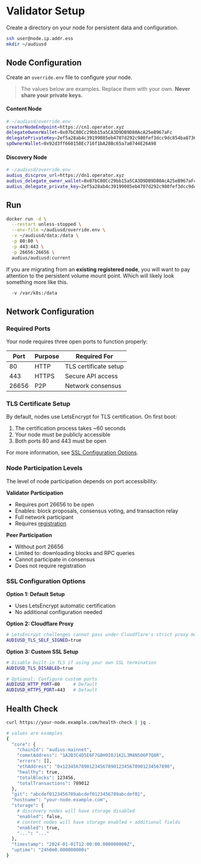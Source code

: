 # Validator Setup

Create a directory on your node for persistent data and configuration.

```bash
ssh user@node.ip.addr.ess
mkdir ~/audiusd
```

## Node Configuration

Create an `override.env` file to configure your node.

> The values below are examples. Replace them with your own. **Never share your private keys.**

#### Content Node
```bash
# ~/audiusd/override.env
creatorNodeEndpoint=https://cn1.operator.xyz
delegateOwnerWallet=0x07bC80Cc29bb15a5CA3D9DB9D80AcA25eB967aFc
delegatePrivateKey=2ef5a28ab4c39199085eb4707d292c980fef3dcc9dc854ba8736a545c11e81c4
spOwnerWallet=0x92d3ff660158Ec716f1bA28Bc65a7a0744E26A98
```

#### Discovery Node
```bash
# ~/audiusd/override.env
audius_discprov_url=https://dn1.operator.xyz
audius_delegate_owner_wallet=0x07bC80Cc29bb15a5CA3D9DB9D80AcA25eB967aFc
audius_delegate_private_key=2ef5a28ab4c39199085eb4707d292c980fef3dcc9dc854ba8736a545c11e81c4
```

## Run

```bash
docker run -d \
  --restart unless-stopped \
  --env-file ~/audiusd/override.env \
  -v ~/audiusd/data:/data \
  -p 80:80 \
  -p 443:443 \
  -p 26656:26656 \
  audius/audiusd:current
```

If you are migrating from an **existing registered node**, you will want to pay attention to the persistent volume mount point. Which will likely look something more like this.

```bash
  -v /var/k8s:/data
```

## Network Configuration

### Required Ports

Your node requires three open ports to function properly:

| Port  | Purpose | Required For           |
|-------|---------|------------------------|
| 80    | HTTP    | TLS certificate setup  |
| 443   | HTTPS   | Secure API access      |
| 26656 | P2P     | Network consensus      |

### TLS Certificate Setup

By default, nodes use LetsEncrypt for TLS certification. On first boot:
1. The certification process takes ~60 seconds
2. Your node must be publicly accessible
3. Both ports 80 and 443 must be open

For more information, see [SSL Configuration Options](#ssl-configuration-options).

### Node Participation Levels

The level of node participation depends on port accessibility:

**Validator Participation**
- Requires port 26656 to be open
- Enables: block proposals, consensus voting, and transaction relay
- Full network participant
- Requires [registration](https://docs.audius.org/node-operator/setup/registration/)

**Peer Participation**
- Without port 26656
- Limited to: downloading blocks and RPC queries
- Cannot participate in consensus
- Does not require registration

### SSL Configuration Options

**Option 1: Default Setup**
- Uses LetsEncrypt automatic certification
- No additional configuration needed

**Option 2: Cloudflare Proxy**

```bash
# LetsEncrypt challenges cannot pass under Cloudflare's strict proxy mode
AUDIUSD_TLS_SELF_SIGNED=true
```

**Option 3: Custom SSL Setup**
```bash
# Disable built-in TLS if using your own SSL termination
AUDIUSD_TLS_DISABLED=true

# Optional: Configure custom ports
AUDIUSD_HTTP_PORT=80     # Default
AUDIUSD_HTTPS_PORT=443   # Default
```

## Health Check

```bash
curl https://your-node.example.com/health-check | jq .

# values are examples
{
  "core": {
    "chainId": "audius-mainnet",
    "cometAddress": "1A2B3C4D5E6F7G8H9I0J1K2L3M4N5O6P7Q8R",
    "errors": [],
    "ethAddress": "0x1234567890123456789012345678901234567890",
    "healthy": true,
    "totalBlocks": 123456,
    "totalTransactions": 789012
  },
  "git": "abcdef0123456789abcdef0123456789abcdef01",
  "hostname": "your-node.example.com", 
  "storage": {
    # discovery nodes will have storage disabled
    "enabled": false,
    # content nodes will have storage enabled + additional fields
    "enabled": true,
    "...": "..."
  },
  "timestamp": "2024-01-01T12:00:00.000000000Z",
  "uptime": "24h0m0.000000000s"
}
```
